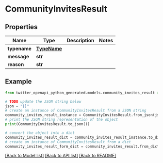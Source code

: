# CommunityInvitesResult


## Properties

Name | Type | Description | Notes
------------ | ------------- | ------------- | -------------
**typename** | [**TypeName**](TypeName.md) |  | 
**message** | **str** |  | 
**reason** | **str** |  | 

## Example

```python
from twitter_openapi_python_generated.models.community_invites_result import CommunityInvitesResult

# TODO update the JSON string below
json = "{}"
# create an instance of CommunityInvitesResult from a JSON string
community_invites_result_instance = CommunityInvitesResult.from_json(json)
# print the JSON string representation of the object
print(CommunityInvitesResult.to_json())

# convert the object into a dict
community_invites_result_dict = community_invites_result_instance.to_dict()
# create an instance of CommunityInvitesResult from a dict
community_invites_result_form_dict = community_invites_result.from_dict(community_invites_result_dict)
```
[[Back to Model list]](../README.md#documentation-for-models) [[Back to API list]](../README.md#documentation-for-api-endpoints) [[Back to README]](../README.md)


